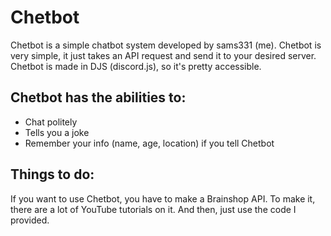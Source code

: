 # Chetbot

Chetbot is a simple chatbot system developed by sams331 (me). Chetbot is very simple, it just takes an API request and send it to your desired server. Chetbot is made in DJS (discord.js), so it's pretty accessible.

## Chetbot has the abilities to:
- Chat politely
- Tells you a joke
- Remember your info (name, age, location) if you tell Chetbot

## Things to do:
If you want to use Chetbot, you have to make a Brainshop API. To make it, there are a lot of YouTube tutorials on it. And then, just use the code I provided.
